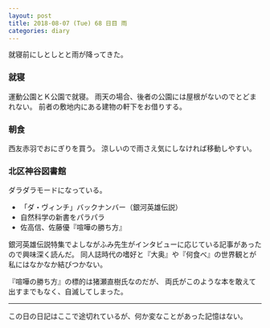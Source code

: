 ```yaml
---
layout: post
title: 2018-08-07 (Tue) 68 日目 雨
categories: diary
---
```


就寝前にしとしとと雨が降ってきた。

### 就寝

運動公園とＫ公園で就寝。
雨天の場合、後者の公園には屋根がないのでとどまれない。
前者の敷地内にある建物の軒下をお借りする。

### 朝食

西友赤羽でおにぎりを買う。
涼しいので雨さえ気にしなければ移動しやすい。

### 北区神谷図書館

ダラダラモードになっている。

* 「ダ・ヴィンチ」バックナンバー（銀河英雄伝説）
* 自然科学の新書をパラパラ
* 佐高信、佐藤優『喧嘩の勝ち方』

銀河英雄伝説特集でよしながふみ先生がインタビューに応じている記事があったので興味深く読んだ。
同人誌時代の嗜好と『大奥』や『何食べ』の世界観とが私にはなかなか結びつかない。

『喧嘩の勝ち方』の標的は猪瀬直樹氏なのだが、
両氏がこのような本を敢えて出すまでもなく、自滅してしまった。

---

この日の日記はここで途切れているが、何か変なことがあった記憶はない。
